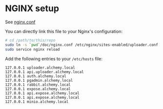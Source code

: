 # NGINX setup

See [nginx.conf](nginx.conf)

You can directly link this file to your Nginx's configuration:

```bash
# cd /path/to/this/repo
sudo ln -s `pwd`/doc/nginx.conf /etc/nginx/sites-enabled/uploader.conf
sudo service nginx reload
```

Add the following entries to your `/etc/hosts` file:

```
127.0.0.1 uploader.alchemy.local
127.0.0.1 api.uploader.alchemy.local
127.0.0.1 auth.alchemy.local
127.0.0.1 pgadmin.alchemy.local
127.0.0.1 rabbit.alchemy.local
127.0.0.1 expose.alchemy.local
127.0.0.1 api.expose.alchemy.local
127.0.0.1 api.expose.alchemy.local
127.0.0.1 minio.alchemy.local
```

